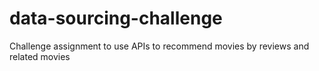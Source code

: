 # data-sourcing-challenge
Challenge assignment to use APIs to recommend movies by reviews and related movies
